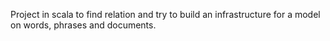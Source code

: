Project in scala to find relation and try to build an infrastructure for a model on words, phrases and documents.
